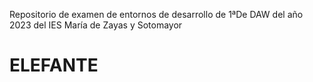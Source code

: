 
Repositorio de examen de entornos de desarrollo de 1ªDe DAW del año 2023 del IES María de Zayas y Sotomayor
# ELEFANTE
